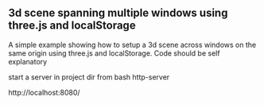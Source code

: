 ## 3d scene spanning multiple windows using three.js and localStorage

A simple example showing how to setup a 3d scene across windows on the same origin using three.js and localStorage. Code should be self explanatory

start a server in project dir from bash
http-server

http://localhost:8080/



